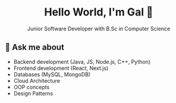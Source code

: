 
<div align="center"> 
  <h1>Hello World, I'm Gal 👋</h1>
  Junior Software Developer with B.Sc in Computer Science
</div>

  ## 💬 Ask me about
- Backend development (Java, JS, Node.js, C++, Python)
- Frontend development (React, Next.js)
- Databases (MySQL, MongoDB)
- Cloud Architecture
- OOP concepts
- Design Patterns

  

